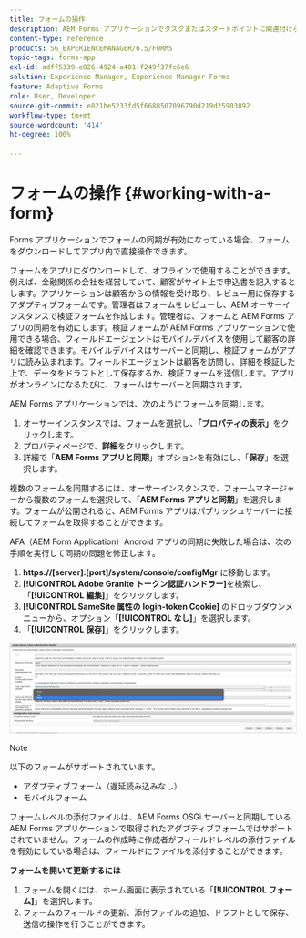 ```yaml
---
title: フォームの操作
description: AEM Forms アプリケーションでタスクまたはスタートポイントに関連付けられているフォームを表示および更新する
content-type: reference
products: SG_EXPERIENCEMANAGER/6.5/FORMS
topic-tags: forms-app
exl-id: adff5339-e026-4924-a401-f249f37fc6e6
solution: Experience Manager, Experience Manager Forms
feature: Adaptive Forms
role: User, Developer
source-git-commit: e821be5233fd5f6688507096790d219d25903892
workflow-type: tm+mt
source-wordcount: '414'
ht-degree: 100%

---
```


# フォームの操作 {#working-with-a-form}

Forms アプリケーションでフォームの同期が有効になっている場合、フォームをダウンロードしてアプリ内で直接操作できます。

フォームをアプリにダウンロードして、オフラインで使用することができます。例えば、金融関係の会社を経営していて、顧客がサイト上で申込書を記入するとします。アプリケーションは顧客からの情報を受け取り、レビュー用に保存するアダプティブフォームです。管理者はフォームをレビューし、AEM オーサーインスタンスで検証フォームを作成します。管理者は、フォームと AEM Forms アプリの同期を有効にします。検証フォームが AEM Forms アプリケーションで使用できる場合、フィールドエージェントはモバイルデバイスを使用して顧客の詳細を確認できます。モバイルデバイスはサーバーと同期し、検証フォームがアプリに読み込まれます。フィールドエージェントは顧客を訪問し、詳細を検証した上で、データをドラフトとして保存するか、検証フォームを送信します。アプリがオンラインになるたびに、フォームはサーバーと同期されます。

AEM Forms アプリケーションでは、次のようにフォームを同期します。

1. オーサーインスタンスでは、フォームを選択し、**「プロパティの表示」**&#x200B;をクリックします。
1. プロパティページで、**詳細**&#x200B;をクリックします。
1. 詳細で「**AEM Forms アプリと同期**」オプションを有効にし、「**保存**」を選択します。

複数のフォームを同期するには、オーサーインスタンスで、フォームマネージャーから複数のフォームを選択して、「**AEM Forms アプリと同期**」を選択します。フォームが公開されると、AEM Forms アプリはパブリッシュサーバーに接続してフォームを取得することができます。

AFA（AEM Form Application）Android アプリの同期に失敗した場合は、次の手順を実行して同期の問題を修正します。

1. **https://[server]:[port]/system/console/configMgr** に移動します。
1. **[!UICONTROL Adobe Granite トークン認証ハンドラー]**&#x200B;を検索し、「**[!UICONTROL 編集]**」をクリックします。
1. **[!UICONTROL SameSite 属性の login-token Cookie]** のドロップダウンメニューから、オプション「**[!UICONTROL なし]**」を選択します。
1. 「**[!UICONTROL 保存]**」をクリックします。

![AFA Android アプリと画像を同期](/help/forms/using/assets/afaandroid.png)

>[!NOTE]
>
>以下のフォームがサポートされています。
>
>* アダプティブフォーム（遅延読み込みなし）
>* モバイルフォーム
>
>フォームレベルの添付ファイルは、AEM Forms OSGi サーバーと同期している AEM Forms アプリケーションで取得されたアダプティブフォームではサポートされていません。フォームの作成時に作成者がフィールドレベルの添付ファイルを有効にしている場合は、フィールドにファイルを添付することができます。


**フォームを開いて更新するには**

1. フォームを開くには、ホーム画面に表示されている「**[!UICONTROL フォーム]**」を選択します。
1. フォームのフィールドの更新、添付ファイルの追加、ドラフトとして保存、送信の操作を行うことができます。
